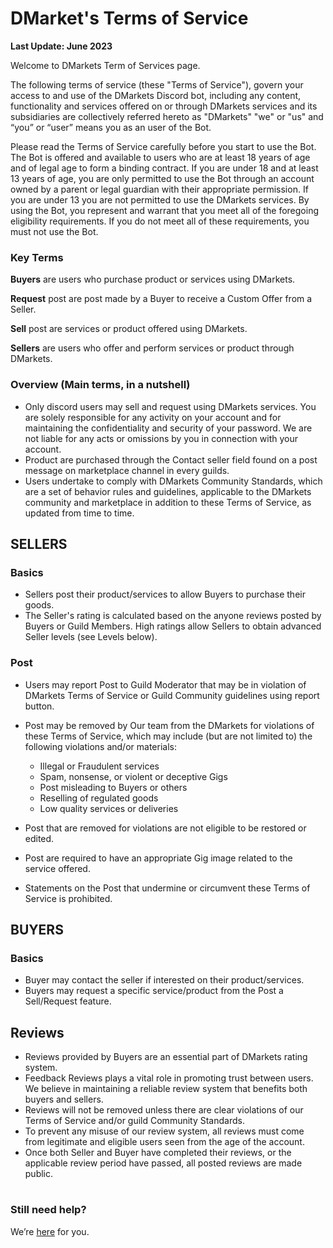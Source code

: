 
# DMarket's Terms of Service
**Last Update: June 2023**

Welcome to DMarkets Term of Services page.

The following terms of service (these "Terms of Service"), govern your access to and use of the DMarkets Discord bot, including any content, functionality and services offered on or through DMarkets services and its subsidiaries are collectively referred hereto as "DMarkets" "we" or "us" and “you” or “user” means you as an user of the Bot.

Please read the Terms of Service carefully before you start to use the Bot. The Bot is offered and available to users who are at least 18 years of age and of legal age to form a binding contract. If you are under 18 and at least 13 years of age, you are only permitted to use the Bot through an account owned by a parent or legal guardian with their appropriate permission. If you are under 13 you are not permitted to use the DMarkets services. By using the Bot, you represent and warrant that you meet all of the foregoing eligibility requirements. If you do not meet all of these requirements, you must not use the Bot.

### Key Terms
**Buyers** are users who purchase product or services using DMarkets.

**Request** post are post made by a Buyer to receive a Custom Offer from a Seller.

**Sell** post are services or product offered using DMarkets.

**Sellers** are users who offer and perform services or product through DMarkets.

### Overview (Main terms, in a nutshell)
- Only discord users may sell and request using DMarkets services. You are solely responsible for any activity on your account and for maintaining the confidentiality and security of your password. We are not liable for any acts or omissions by you in connection with your account.
- Product are purchased through the Contact seller field found on a post message on marketplace channel in every guilds.
- Users undertake to comply with DMarkets Community Standards, which are a set of behavior rules and guidelines, applicable to the DMarkets community and marketplace in addition to these Terms of Service, as updated from time to time.

## SELLERS

### Basics

-   Sellers post their product/services to allow Buyers to purchase their goods.
-   The Seller's rating is calculated based on the anyone reviews posted by Buyers or Guild Members. High ratings allow Sellers to obtain advanced Seller levels (see Levels below).

### Post
- Users may report Post to Guild Moderator that may be in violation of DMarkets Terms of Service or Guild  Community guidelines using report button.

-   Post may be removed by Our team from the DMarkets for violations of these Terms of Service, which may include (but are not limited to) the following violations and/or materials:
    -   Illegal or Fraudulent services
    -   Spam, nonsense, or violent or deceptive Gigs
    -   Post misleading to Buyers or others
    -   Reselling of regulated goods
    -   Low quality services or deliveries
    
-   Post that are removed for violations are not eligible to be restored or edited.
-   Post are required to have an appropriate Gig image related to the service offered.
-   Statements on the Post that undermine or circumvent these Terms of Service is prohibited. 


## BUYERS

### Basics

- Buyer may contact the seller if interested on their product/services.
-   Buyers may request a specific service/product from the Post a Sell/Request feature.


## Reviews

-   Reviews provided by Buyers are an essential part of DMarkets rating system. 
- Feedback  Reviews plays a vital role in promoting trust between users. We believe in maintaining a reliable review system that benefits both buyers and sellers.
-   Reviews will not be removed unless there are clear violations of our Terms of Service and/or guild Community Standards.
- To prevent any misuse of our review system, all reviews must come from legitimate and eligible users seen from the age of the account.
-   Once both Seller and Buyer have completed their reviews, or the applicable review period have passed, all posted reviews are made public.
#
### Still need help?
We’re [here](https://discord.com/invite/KaFWv2jJCC) for you.

